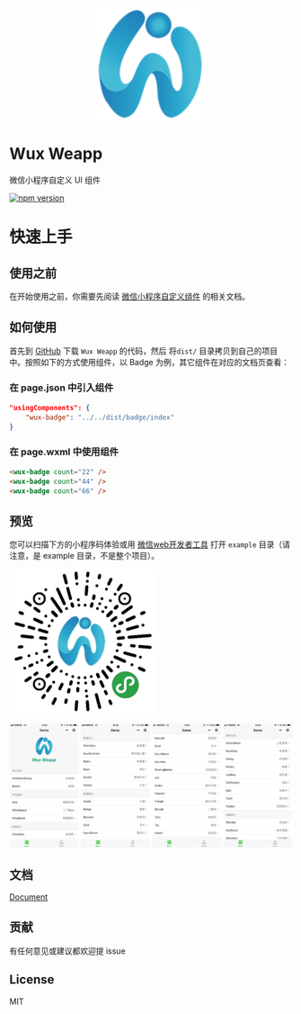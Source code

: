 <p align="center">
    <a href="https://wux-weapp.github.io/wux-weapp/">
        <img width="200" src="./screenshots/logo.png">
    </a>
</p>

# Wux Weapp

微信小程序自定义 UI 组件

[![npm version](https://img.shields.io/npm/v/wux-weapp.svg)](https://www.npmjs.org/package/wux-weapp)

# 快速上手

## 使用之前

在开始使用之前，你需要先阅读 [微信小程序自定义组件](https://developers.weixin.qq.com/miniprogram/dev/framework/custom-component/) 的相关文档。

## 如何使用

首先到 [GitHub](https://github.com/wux-weapp/wux-weapp/) 下载 `Wux Weapp` 的代码，然后 将`dist/` 目录拷贝到自己的项目中。按照如下的方式使用组件，以 Badge 为例，其它组件在对应的文档页查看：

### 在 page.json 中引入组件

```json
"usingComponents": {
    "wux-badge": "../../dist/badge/index"
}
```

### 在 page.wxml 中使用组件

```html
<wux-badge count="22" />
<wux-badge count="44" />
<wux-badge count="66" />
```

## 预览

您可以扫描下方的小程序码体验或用 [微信web开发者工具](https://mp.weixin.qq.com/debug/wxadoc/dev/devtools/download.html) 打开 `example` 目录（请注意，是 example 目录，不是整个项目）。

![logo](./screenshots/qrcode.jpg)

<img src="./screenshots/screenshorts-01.png" style="display:inline;">

## 文档

[Document](https://wux-weapp.github.io/wux-weapp/)

## 贡献

有任何意见或建议都欢迎提 issue

## License

MIT